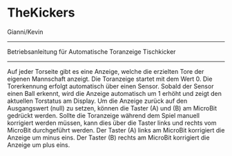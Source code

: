 # TheKickers
Gianni/Kevin
**********************************************************
Betriebsanleitung für Automatische Toranzeige Tischkicker
**********************************************************
Auf jeder Torseite gibt es eine Anzeige, welche die erzielten Tore der eigenen Mannschaft anzeigt.
Die Toranzeige startet mit dem Wert 0.
Die Torerkennung erfolgt automatisch über einen Sensor.
Sobald der Sensor einen Ball erkennt, wird die Anzeige automatisch um 1 erhöht und zeigt den aktuellen Torstatus am Display.
Um die Anzeige zurück auf den Ausgangswert (null) zu setzen, können die Taster (A) und (B) am MicroBit gedrückt werden.
Sollte die Toranzeige während dem Spiel manuell korrigiert werden müssen, kann dies über die Taster links und rechts vom MicroBit durchgeführt werden.
Der Taster (A) links am MicroBit korrigiert die Anzeige um minus eins.
Der Taster (B) rechts am MicroBit korrigiert die Anzeige um plus eins.
